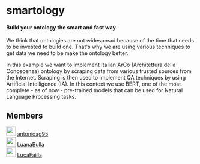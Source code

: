 # smartology

#### Build your ontology the smart and fast way

We think that ontologies are not widespread because of the time that needs to be invested to build one. That's why we are using various techniques to get data we need to be make the ontology better.

In this example we want to implement Italian ArCo (Architettura della Conoscenza) ontology by scraping data from various trusted sources from the Internet. Scraping is then used to implement QA techniques by using Artificial Intelligence (IA). In this context we use BERT, one of the most complete - as of now - pre-trained models that can be used for Natural Language Processing tasks.

## Members
<img src="https://avatars.githubusercontent.com/u/30556866?s=25&v=45" width="25"> [antonioag95](https://github.com/antonioag95) <br />
<img src="https://avatars.githubusercontent.com/u/77782240?s=25&v=4" width="25"> [LuanaBulla](https://github.com/LuanaBulla) <br />
<img src="https://avatars.githubusercontent.com/u/78732912?s=25&v=4" width="25"> [LucaFailla](https://github.com/LucaFailla) <br />

 

